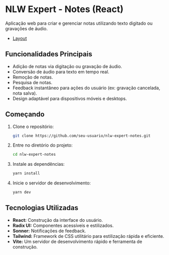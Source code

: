 ﻿# NLW Expert - Notes (React)

Aplicação web para criar e gerenciar notas utilizando texto digitado ou gravações de áudio.

- [Layout](<https://www.figma.com/design/kc9GVuYFLhWxnoT8OUvd9n/NLW-expert-%E2%80%A2-Notes-(Community)?m=dev&node-id=102%3A1764&t=HdVlERM3qrEgkMdR-1>)

## Funcionalidades Principais

- Adição de notas via digitação ou gravação de áudio.
- Conversão de áudio para texto em tempo real.
- Remoção de notas.
- Pesquisa de notas.
- Feedback instantâneo para ações do usuário (ex: gravação cancelada, nota salva).
- Design adaptável para dispositivos móveis e desktops.

## Começando

1. Clone o repositório:
   ```sh
   git clone https://github.com/seu-usuario/nlw-expert-notes.git
   ```
2. Entre no diretório do projeto:
   ```sh
   cd nlw-expert-notes
   ```
3. Instale as dependências:
   ```sh
   yarn install
   ```
4. Inicie o servidor de desenvolvimento:
   ```sh
   yarn dev
   ```

## Tecnologias Utilizadas

- **React:** Construção da interface do usuário.
- **Radix UI:** Componentes acessíveis e estilizados.
- **Sonner:** Notificações de feedback.
- **Tailwind:** Framework de CSS utilitário para estilização rápida e eficiente.
- **Vite:** Um servidor de desenvolvimento rápido e ferramenta de construção.
